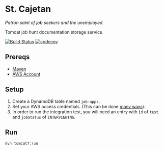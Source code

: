 # St. Cajetan
*Patron saint of job seekers and the unemployed.*

Tomcat job hunt documentation storage service.

[![Build Status](https://travis-ci.org/emilytrabert/st-cajetan.svg?branch=master)](https://travis-ci.org/emilytrabert/st-cajetan) [![codecov](https://codecov.io/gh/emilytrabert/st-cajetan/branch/master/graph/badge.svg)](https://codecov.io/gh/emilytrabert/st-cajetan)

## Prereqs

* [Maven](https://maven.apache.org/download.cgi)
* [AWS Account](https://aws.amazon.com)

## Setup

1. Create a DynamoDB table named `job-apps`.
2. Set your AWS access credentials. (This can be done [many ways](https://docs.aws.amazon.com/sdk-for-java/v1/developer-guide/credentials.html)).
3. In order to run the integration test, you will need an entry with `id` of `test` and `jobStatus` of `INTERVIEWING`.

## Run

`mvn tomcat7:run`

